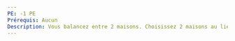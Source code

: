 ```yaml
---
PE: -1 PE
Prérequis: Aucun
Description: Vous balancez entre 2 maisons. Choisissez 2 maisons au lieu d'une.
---
```

